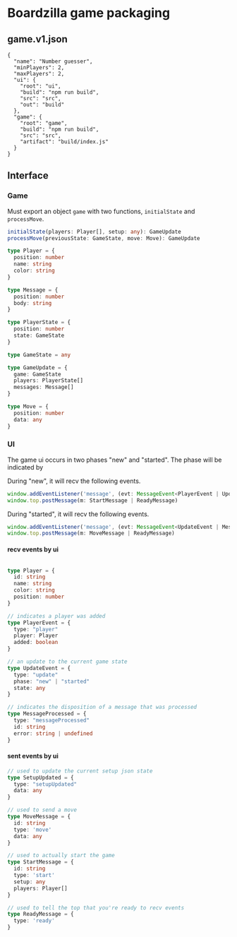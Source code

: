 # Boardzilla game packaging

## game.v1.json

```
{
  "name": "Number guesser",
  "minPlayers": 2,
  "maxPlayers": 2,
  "ui": {
    "root": "ui",
    "build": "npm run build",
    "src": "src",
    "out": "build"
  },
  "game": {
    "root": "game",
    "build": "npm run build",
    "src": "src",
    "artifact": "build/index.js"
  }
}
```

## Interface

### Game

Must export an object `game` with two functions, `initialState` and `processMove`.

```ts
initialState(players: Player[], setup: any): GameUpdate
processMove(previousState: GameState, move: Move): GameUpdate

type Player = {
  position: number
  name: string
  color: string
}

type Message = {
  position: number
  body: string
}

type PlayerState = {
  position: number
  state: GameState
}

type GameState = any

type GameUpdate = {
  game: GameState
  players: PlayerState[]
  messages: Message[]
}

type Move = {
  position: number
  data: any
}
```

### UI

The game ui occurs in two phases "new" and "started".  The phase will be indicated by

During "new", it will recv the following events.

```ts
window.addEventListener('message', (evt: MessageEvent<PlayerEvent | UpdateEvent | MessageProcessed>))
window.top.postMessage(m: StartMessage | ReadyMessage)

```

During "started", it will recv the following events.

```ts
window.addEventListener('message', (evt: MessageEvent<UpdateEvent | MessageProcessed>))
window.top.postMessage(m: MoveMessage | ReadyMessage)

```

#### recv events by ui
```ts

type Player = {
  id: string
  name: string
  color: string
  position: number
}

// indicates a player was added
type PlayerEvent = {
  type: "player"
  player: Player
  added: boolean
}

// an update to the current game state
type UpdateEvent = {
  type: "update"
  phase: "new" | "started"
  state: any
}

// indicates the disposition of a message that was processed
type MessageProcessed = {
  type: "messageProcessed"
  id: string
  error: string | undefined
}
```

#### sent events by ui

```ts
// used to update the current setup json state
type SetupUpdated = {
  type: "setupUpdated"
  data: any
}

// used to send a move
type MoveMessage = {
  id: string
  type: 'move'
  data: any
}

// used to actually start the game
type StartMessage = {
  id: string
  type: 'start'
  setup: any
  players: Player[]
}

// used to tell the top that you're ready to recv events
type ReadyMessage = {
  type: 'ready'
}
```
